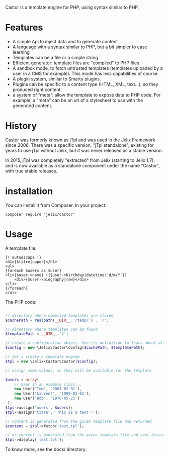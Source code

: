 Castor is a template engine for PHP, using syntax similar to PHP.

# Features

- A simple Api to inject data and to generate content
- A language with a syntax similar to PHP, but a bit simpler to ease learning
- Templates can be a file or a simple string
- Efficient generator: template files are "compiled" to PHP files
- A sandbox mode, to fetch untrusted templates (templates uploaded by a user in a CMS for example).
  This mode has less capabilities of course.
- A plugin system, similar to Smarty plugins.
- Plugins can be specific to a content type (HTML, XML, text…), so they produced right content.
- a system of “meta”: allow the template to expose data to PHP code. For example, a "meta"
  can be an url of a stylesheet to use with the generated content.

# History

Castor was formerly known as jTpl and was used in the [Jelix Framework](http://jelix.org)
since 2006. There was a specific version, "jTpl standalone", existing for years to
use jTpl without Jelix, but it was never released as a stable version.

In 2015, jTpl was completely "extracted" from Jelix (starting to Jelix 1.7), and is now
available as a standalone component under the name "Castor", with true stable releases. 

# installation

You can install it from Composer. In your project:

```
composer require "jelix/castor"
```

# Usage

A template file:

```
{! autoescape !}
<h1>{$titre|upper}</h1>
<ul>
{foreach $users as $user}
<li>{$user->name} ({$user->birthday|datetime:'d/m/Y'})
    <div>{$user->biography|raw}</div>
</li>
{/foreach}
</ul>
```

The PHP code:

```php

// directory where compiled templates are stored
$cachePath = realpath(__DIR__.'/temp/') . '/';

// directory where templates can be found
$templatePath = __DIR__.'/';

// create a configuration object. See its definition to learn about all of its options
$config = new \Jelix\Castor\Config($cachePath, $templatePath);

// let's create a template engine
$tpl = new \Jelix\Castor\Castor($config);

// assign some values, so they will be available for the template

$users = array(
    // User in an example class...
    new User('Tom', '2001-02-01'), 
    new User('Laurent', '1990-03-01'), 
    new User('Bob', '1970-05-25')
 );
$tpl->assign('users', $users);
$tpl->assign('titre', 'This is a test !');

// content is generated from the given template file and returned
$content = $tpl->fetch('test.tpl');

// or content is generated from the given template file and sent directly to the browser
$tpl->display('test.tpl');
```

To know more, see the docs/ directory.
